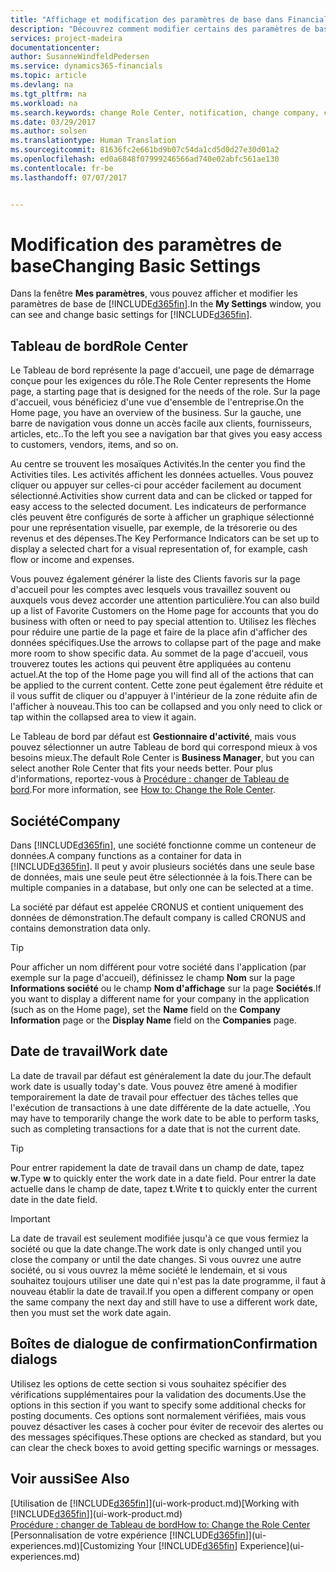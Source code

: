 ```yaml
---
title: "Affichage et modification des paramètres de base dans Financials| Microsoft Docs"
description: "Découvrez comment modifier certains des paramètres de base de Financials, par exemple, le Tableau de bord, la société, ou la date de travail."
services: project-madeira
documentationcenter: 
author: SusanneWindfeldPedersen
ms.service: dynamics365-financials
ms.topic: article
ms.devlang: na
ms.tgt_pltfrm: na
ms.workload: na
ms.search.keywords: change Role Center, notification, change company, change work date
ms.date: 03/29/2017
ms.author: solsen
ms.translationtype: Human Translation
ms.sourcegitcommit: 81636fc2e661bd9b07c54da1cd5d0d27e30d01a2
ms.openlocfilehash: ed0a6848f07999246566ad740e02abfc561ae130
ms.contentlocale: fr-be
ms.lasthandoff: 07/07/2017


---
```

# <a name="changing-basic-settings"></a><span data-ttu-id="8d20a-103">Modification des paramètres de base</span><span class="sxs-lookup"><span data-stu-id="8d20a-103">Changing Basic Settings</span></span>
<span data-ttu-id="8d20a-104">Dans la fenêtre **Mes paramètres**, vous pouvez afficher et modifier les paramètres de base de [!INCLUDE[d365fin](includes/d365fin_md.md)].</span><span class="sxs-lookup"><span data-stu-id="8d20a-104">In the **My Settings** window, you can see and change basic settings for [!INCLUDE[d365fin](includes/d365fin_md.md)].</span></span>  

## <a name="role-center"></a><span data-ttu-id="8d20a-105">Tableau de bord</span><span class="sxs-lookup"><span data-stu-id="8d20a-105">Role Center</span></span>
<span data-ttu-id="8d20a-106">Le Tableau de bord représente la page d'accueil, une page de démarrage conçue pour les exigences du rôle.</span><span class="sxs-lookup"><span data-stu-id="8d20a-106">The Role Center represents the Home page, a starting page that is designed for the needs of the role.</span></span> <span data-ttu-id="8d20a-107">Sur la page d'accueil, vous bénéficiez d'une vue d'ensemble de l'entreprise.</span><span class="sxs-lookup"><span data-stu-id="8d20a-107">On the Home page, you have an overview of the business.</span></span> <span data-ttu-id="8d20a-108">Sur la gauche, une barre de navigation vous donne un accès facile aux clients, fournisseurs, articles, etc..</span><span class="sxs-lookup"><span data-stu-id="8d20a-108">To the left you see a navigation bar that gives you easy access to customers, vendors, items, and so on.</span></span>

<span data-ttu-id="8d20a-109">Au centre se trouvent les mosaïques Activités.</span><span class="sxs-lookup"><span data-stu-id="8d20a-109">In the center you find the Activities tiles.</span></span> <span data-ttu-id="8d20a-110">Les activités affichent les données actuelles. Vous pouvez cliquer ou appuyer sur celles-ci pour accéder facilement au document sélectionné.</span><span class="sxs-lookup"><span data-stu-id="8d20a-110">Activities show current data and can be clicked or tapped for easy access to the selected document.</span></span> <span data-ttu-id="8d20a-111">Les indicateurs de performance clés peuvent être configurés de sorte à afficher un graphique sélectionné pour une représentation visuelle, par exemple, de la trésorerie ou des revenus et des dépenses.</span><span class="sxs-lookup"><span data-stu-id="8d20a-111">The Key Performance Indicators can be set up to display a selected chart for a visual representation of, for example, cash flow or income and expenses.</span></span>

<span data-ttu-id="8d20a-112">Vous pouvez également générer la liste des Clients favoris sur la page d'accueil pour les comptes avec lesquels vous travaillez souvent ou auxquels vous devez accorder une attention particulière.</span><span class="sxs-lookup"><span data-stu-id="8d20a-112">You can also build up a list of Favorite Customers on the Home page for accounts that you do business with often or need to pay special attention to.</span></span> <span data-ttu-id="8d20a-113">Utilisez les flèches pour réduire une partie de la page et faire de la place afin d'afficher des données spécifiques.</span><span class="sxs-lookup"><span data-stu-id="8d20a-113">Use the arrows to collapse part of the page and make more room to show specific data.</span></span> <span data-ttu-id="8d20a-114">Au sommet de la page d'accueil, vous trouverez toutes les actions qui peuvent être appliquées au contenu actuel.</span><span class="sxs-lookup"><span data-stu-id="8d20a-114">At the top of the Home page you will find all of the actions that can be applied to the current content.</span></span> <span data-ttu-id="8d20a-115">Cette zone peut également être réduite et il vous suffit de cliquer ou d'appuyer à l'intérieur de la zone réduite afin de l'afficher à nouveau.</span><span class="sxs-lookup"><span data-stu-id="8d20a-115">This too can be collapsed and you only need to click or tap within the collapsed area to view it again.</span></span>

<span data-ttu-id="8d20a-116">Le Tableau de bord par défaut est **Gestionnaire d'activité**, mais vous pouvez sélectionner un autre Tableau de bord qui correspond mieux à vos besoins mieux.</span><span class="sxs-lookup"><span data-stu-id="8d20a-116">The default Role Center is **Business Manager**, but you can select another Role Center that fits your needs better.</span></span> <span data-ttu-id="8d20a-117">Pour plus d'informations, reportez-vous à [Procédure : changer de Tableau de bord](change-role.md).</span><span class="sxs-lookup"><span data-stu-id="8d20a-117">For more information, see [How to: Change the Role Center](change-role.md).</span></span>

## <a name="company"></a><span data-ttu-id="8d20a-118">Société</span><span class="sxs-lookup"><span data-stu-id="8d20a-118">Company</span></span>
<span data-ttu-id="8d20a-119">Dans [!INCLUDE[d365fin](includes/d365fin_md.md)], une société fonctionne comme un conteneur de données.</span><span class="sxs-lookup"><span data-stu-id="8d20a-119">A company functions as a container for data in [!INCLUDE[d365fin](includes/d365fin_md.md)].</span></span> <span data-ttu-id="8d20a-120">Il peut y avoir plusieurs sociétés dans une seule base de données, mais une seule peut être sélectionnée à la fois.</span><span class="sxs-lookup"><span data-stu-id="8d20a-120">There can be multiple companies in a database, but only one can be selected at a time.</span></span>

<span data-ttu-id="8d20a-121">La société par défaut est appelée CRONUS et contient uniquement des données de démonstration.</span><span class="sxs-lookup"><span data-stu-id="8d20a-121">The default company is called CRONUS and contains demonstration data only.</span></span>

> [!TIP]  
>   <span data-ttu-id="8d20a-122">Pour afficher un nom différent pour votre société dans l'application (par exemple sur la page d'accueil), définissez le champ **Nom** sur la page **Informations société** ou le champ **Nom d'affichage** sur la page **Sociétés**.</span><span class="sxs-lookup"><span data-stu-id="8d20a-122">If you want to display a different name for your company in the application (such as on the Home page), set the **Name** field on the **Company Information** page or the **Display Name** field on the **Companies** page.</span></span>  

## <a name="work-date"></a><span data-ttu-id="8d20a-123">Date de travail</span><span class="sxs-lookup"><span data-stu-id="8d20a-123">Work date</span></span>
<span data-ttu-id="8d20a-124">La date de travail par défaut est généralement la date du jour.</span><span class="sxs-lookup"><span data-stu-id="8d20a-124">The default work date is usually today's date.</span></span> <span data-ttu-id="8d20a-125">Vous pouvez être amené à modifier temporairement la date de travail pour effectuer des tâches telles que l'exécution de transactions à une date différente de la date actuelle, .</span><span class="sxs-lookup"><span data-stu-id="8d20a-125">You may have to temporarily change the work date to be able to perform tasks, such as completing transactions for a date that is not the current date.</span></span>

> [!TIP]  
>   <span data-ttu-id="8d20a-126">Pour entrer rapidement la date de travail dans un champ de date, tapez **w**.</span><span class="sxs-lookup"><span data-stu-id="8d20a-126">Type **w** to quickly enter the work date in a date field.</span></span> <span data-ttu-id="8d20a-127">Pour entrer la date actuelle dans le champ de date, tapez **t**.</span><span class="sxs-lookup"><span data-stu-id="8d20a-127">Write **t** to quickly enter the current date in the date field.</span></span>

> [!IMPORTANT]  
>   <span data-ttu-id="8d20a-128">La date de travail est seulement modifiée jusqu'à ce que vous fermiez la société ou que la date change.</span><span class="sxs-lookup"><span data-stu-id="8d20a-128">The work date is only changed until you close the company or until the date changes.</span></span> <span data-ttu-id="8d20a-129">Si vous ouvrez une autre société, ou si vous ouvrez la même société le lendemain, et si vous souhaitez toujours utiliser une date qui n'est pas la date programme, il faut à nouveau établir la date de travail.</span><span class="sxs-lookup"><span data-stu-id="8d20a-129">If you open a different company or open the same company the next day and still have to use a different work date, then you must set the work date again.</span></span>

## <a name="confirmation-dialogs"></a><span data-ttu-id="8d20a-130">Boîtes de dialogue de confirmation</span><span class="sxs-lookup"><span data-stu-id="8d20a-130">Confirmation dialogs</span></span>
<span data-ttu-id="8d20a-131">Utilisez les options de cette section si vous souhaitez spécifier des vérifications supplémentaires pour la validation des documents.</span><span class="sxs-lookup"><span data-stu-id="8d20a-131">Use the options in this section if you want to specify some additional checks for posting documents.</span></span> <span data-ttu-id="8d20a-132">Ces options sont normalement vérifiées, mais vous pouvez désactiver les cases à cocher pour éviter de recevoir des alertes ou des messages spécifiques.</span><span class="sxs-lookup"><span data-stu-id="8d20a-132">These options are checked as standard, but you can clear the check boxes to avoid getting specific warnings or messages.</span></span>

## <a name="see-also"></a><span data-ttu-id="8d20a-133">Voir aussi</span><span class="sxs-lookup"><span data-stu-id="8d20a-133">See Also</span></span>
<span data-ttu-id="8d20a-134">[Utilisation de [!INCLUDE[d365fin](includes/d365fin_md.md)]](ui-work-product.md)</span><span class="sxs-lookup"><span data-stu-id="8d20a-134">[Working with [!INCLUDE[d365fin](includes/d365fin_md.md)]](ui-work-product.md)</span></span>  
[<span data-ttu-id="8d20a-135">Procédure : changer de Tableau de bord</span><span class="sxs-lookup"><span data-stu-id="8d20a-135">How to: Change the Role Center</span></span>](change-role.md)  
<span data-ttu-id="8d20a-136">[Personnalisation de votre expérience [!INCLUDE[d365fin](includes/d365fin_md.md)]](ui-experiences.md)</span><span class="sxs-lookup"><span data-stu-id="8d20a-136">[Customizing Your [!INCLUDE[d365fin](includes/d365fin_md.md)] Experience](ui-experiences.md)</span></span>  

